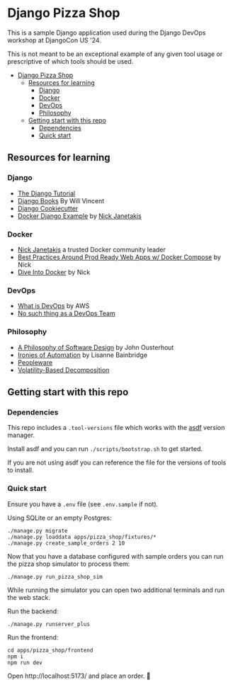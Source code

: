 # Django Pizza Shop

This is a sample Django application used during the Django DevOps workshop at
DjangoCon US '24.

This is not meant to be an exceptional example of any given tool usage or
prescriptive of which tools should be used.

- [Django Pizza Shop](#django-pizza-shop)
  - [Resources for learning](#resources-for-learning)
    - [Django](#django)
    - [Docker](#docker)
    - [DevOps](#devops)
    - [Philosophy](#philosophy)
  - [Getting start with this repo](#getting-start-with-this-repo)
    - [Dependencies](#dependencies)
    - [Quick start](#quick-start)

## Resources for learning

### Django

- [The Django Tutorial][django-tut]
- [Django Books][django-books] By Will Vincent
- [Django Cookiecutter][django-cookiecutter]
- [Docker Django Example][docker-django] by [Nick Janetakis][nick]

### Docker

- [Nick Janetakis][nick] a trusted Docker community leader
- [Best Practices Around Prod Ready Web Apps w/ Docker Compose][compose-prod] by
  Nick
- [Dive Into Docker][dive-docker] by Nick

### DevOps

- [What is DevOps][devops-what-aws] by AWS
- [No such thing as a DevOps Team][devops-no-such-thing]

### Philosophy

- [A Philosophy of Software Design][philo] by John Ousterhout
- [Ironies of Automation][auto-irony] by Lisanne Bainbridge
- [Peopleware][peopleware]
- [Volatility-Based Decomposition][volatility]

## Getting start with this repo

### Dependencies

This repo includes a `.tool-versions` file which works with the [asdf][asdf]
version manager.

Install asdf and you can run `./scripts/bootstrap.sh` to get started.

If you are not using asdf you can reference the file for the versions of tools
to install.

### Quick start

Ensure you have a `.env` file (see `.env.sample` if not).

Using SQLite or an empty Postgres:

```shell
./manage.py migrate
./manage.py loaddata apps/pizza_shop/fixtures/*
./manage.py create_sample_orders 2 10
```

Now that you have a database configured with sample orders you can run
the pizza shop simulator to process them:

```shell
./manage.py run_pizza_shop_sim
```

While running the simulator you can open two additional terminals and run
the web stack.

Run the backend:

```shell
./manage.py runserver_plus
```

Run the frontend:

```shell
cd apps/pizza_shop/frontend
npm i
npm run dev
```

Open http://localhost:5173/ and place an order. 🍕

[asdf]: https://asdf-vm.com
[auto-irony]: https://www.complexcognition.co.uk/2021/06/ironies-of-automation.html?lr=1718122232909
[compose-prod]: https://nickjanetakis.com/blog/best-practices-around-production-ready-web-apps-with-docker-compose
[devops-no-such-thing]: https://www.thoughtworks.com/insights/blog/there-no-such-thing-devops-team
[devops-what-aws]: https://aws.amazon.com/devops/what-is-devops/
[dive-docker]: https://diveintodocker.com/
[django-books]: https://wsvincent.com/best-django-books/
[django-cookiecutter]: https://cookiecutter-django.readthedocs.io/en/latest/
[django-tut]: https://docs.djangoproject.com/en/5.1/intro/tutorial01/
[docker-django]: https://github.com/nickjj/docker-django-example
[nick]: https://nickjanetakis.com/
[peopleware]: https://en.wikipedia.org/wiki/Peopleware:_Productive_Projects_and_Teams
[philo]: https://web.stanford.edu/~ouster/cgi-bin/aposd.php
[volatility]: https://www.informit.com/articles/article.aspx?p=2995357&seqNum=2
